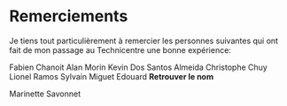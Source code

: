 # Remerciements  

Je tiens tout particulièrement à remercier les personnes suivantes qui ont fait de mon passage au Technicentre une bonne expérience:

Fabien Chanoit
Alan Morin
Kevin Dos Santos Almeida
Christophe Chuy
Lionel Ramos
Sylvain Miguet
Edouard **Retrouver le nom**

Marinette Savonnet
